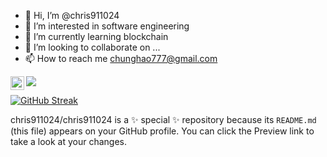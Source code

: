 - 👋 Hi, I’m @chris911024
- 👀 I’m interested in software engineering
- 🌱 I’m currently learning blockchain
- 💞️ I’m looking to collaborate on ...
- 📫 How to reach me chunghao777@gmail.com



<a href="https://www.instagram.com/_haaaaao24/">
  <img align="left" alt="Abhishek's Instagram" width="22px" src="https://raw.githubusercontent.com/hussainweb/hussainweb/main/icons/instagram.png" />
</a>

![](https://komarev.com/ghpvc/?username=chris911024)

[![GitHub Streak](http://github-readme-streak-stats.herokuapp.com?user=chris911024&theme=tokyonight_duo&border_radius=5&date_format=M%20j%5B%2C%20Y%5D&mode=weekly)](https://git.io/streak-stats) 

chris911024/chris911024 is a ✨ special ✨ repository because its `README.md` (this file) appears on your GitHub profile.
You can click the Preview link to take a look at your changes.
